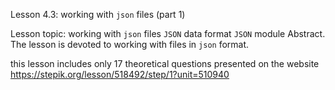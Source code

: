 Lesson 4.3: working with `json` files (part 1)

Lesson topic: working with `json` files
`JSON` data format
`JSON` module
Abstract. The lesson is devoted to working with files in `json` format.

this lesson includes only 17 theoretical questions presented on the website https://stepik.org/lesson/518492/step/1?unit=510940

